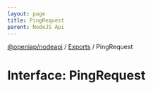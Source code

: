 ```yaml
---
layout: page
title: PingRequest
parent: NodeJS Api
---
```

[@openiap/nodeapi](../README.html#) / [Exports](../modules.html#) / PingRequest

# Interface: PingRequest
